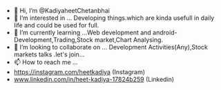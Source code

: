 - 👋 Hi, I’m @KadiyaheetChetanbhai
- 👀 I’m interested in ...   Developing things.which are kinda usefull in daily life and could be used for full.
- 🌱 I’m currently learning ...Web development and android-Development,Trading,Stock market,Chart Analysing.
- 💞️ I’m looking to collaborate on ...  Development Activities(Any),Stock markets talks .let's join...
- 📫 How to reach me ...
-  https://instagram.com/heetkadiya                           (Instagram)
-  www.linkedin.com/in/heet-kadiya-17824b259                  (Linkedin)   

<!---
KadiyaheetChetanbhai/KadiyaheetChetanbhai is a ✨ special ✨ repository because its `README.md` (this file) appears on your GitHub profile.
You can click the Preview link to take a look at your changes.
--->
